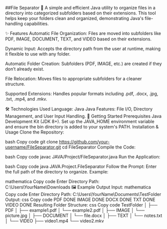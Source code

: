 ##File Separator 🚀
A simple and efficient Java utility to organize files in a directory into categorized subfolders based on their extensions. This tool helps keep your folders clean and organized, demonstrating Java's file-handling capabilities.

✨ Features
Automatic File Organization:
Files are moved into subfolders like PDF, IMAGE, DOCUMENT, TEXT, and VIDEO based on their extensions.

Dynamic Input:
Accepts the directory path from the user at runtime, making it flexible to use with any folder.

Automatic Folder Creation:
Subfolders (PDF, IMAGE, etc.) are created if they don’t already exist.

File Relocation:
Moves files to appropriate subfolders for a cleaner structure.

Supported Extensions:
Handles popular formats including .pdf, .docx, .jpg, .txt, .mp4, and .mkv.

🛠️ Technologies Used
Language: Java
Java Features: File I/O, Directory Management, and User Input Handling.
🚀 Getting Started
Prerequisites
Java Development Kit (JDK 8+).
Set up the JAVA_HOME environment variable and ensure the bin directory is added to your system's PATH.
Installation & Usage
Clone the Repository:

bash
Copy code
git clone https://github.com/your-username/FileSeparator.git
cd FileSeparator
Compile the Code:

bash
Copy code
javac JAVA/Project/FileSeparator.java
Run the Application:

bash
Copy code
java JAVA.Project.FileSeparator
Follow the Prompt: Enter the full path of the directory to organize. Example:

mathematica
Copy code
Enter Directory Path: C:\Users\YourName\Downloads
🖼️ Example Output
Input:
mathematica
Copy code
Enter Directory Path: C:\Users\YourName\Documents\TestFolder
Output:
css
Copy code
PDF DONE
IMAGE DONE
DOCX DONE
TXT DONE
VIDEO DONE
Resulting Folder Structure:
css
Copy code
TestFolder
│
├── PDF
│   ├── example1.pdf
│   └── example2.pdf
│
├── IMAGE
│   └── picture.jpg
│
├── DOCUMENT
│   └── file.docx
│
├── TEXT
│   └── notes.txt
│
└── VIDEO
├── video1.mp4
    └── video2.mkv
